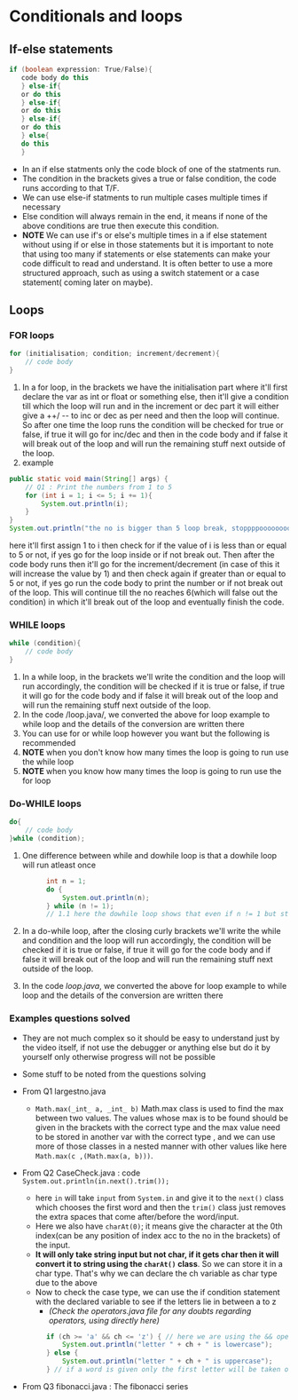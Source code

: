 # Conditionals and loops

## If-else statements

``` java
if (boolean expression: True/False){
   code body do this
   } else-if{
   or do this
   } else-if{
   or do this
   } else-if{
   or do this
   } else{
   do this
   }
```

- In an if else statments only the code block of one of the statments run.
- The condition in the brackets gives a true or false condition, the code runs according to that T/F.
- We can use else-if statments to run multiple cases multiple times if necessary
- Else condition will always remain in the end, it means if none of the above conditions are true then execute this condition.
- **NOTE** We can use if's or else's multiple times in a if else statement without using if or else in those statements but it is important to note that using too many if statements or else statements can make your code difficult to read and understand. It is often better to use a more structured approach, such as using a switch statement or a case statement( coming later on maybe).

## Loops

### **FOR** loops

``` java
for (initialisation; condition; increment/decrement){
    // code body
}
```

1. In a for loop, in the brackets we have the initialisation part where it'll first declare the var as int or float or something else, then it'll give a condition till which the loop will run and in the increment or dec part it will either give a ++/ -- to inc or dec as per need and then the loop will continue. So after one time the loop runs the condition will be checked for true or false, if true it will go for inc/dec and then in the code body and if false it will break out of the loop and will run the remaining stuff next outside of the loop.
2. example

``` java
public static void main(String[] args) {
    // Q1 : Print the numbers from 1 to 5
    for (int i = 1; i <= 5; i += 1){
        System.out.println(i);
    }
}
System.out.println("the no is bigger than 5 loop break, stoppppooooooooo");
```

   here it'll first assign 1 to i then check for if the value of i is less than or equal to 5 or not, if yes go for the loop inside or if not break out. Then after the code body runs then it'll go for the increment/decrement (in case of this it will increase the value by 1) and then check again if greater than or equal to 5 or not, if yes go run the code body to print the number or if not break out of the loop. This will continue till the no reaches 6(which will false out the condition) in which it'll break out of the loop and eventually finish the code.

### **WHILE** loops

``` java
while (condition){
    // code body
}
```

1. In a while loop, in the brackets we'll write the condition and the loop will run accordingly, the condition will be checked if it is true or false, if true it will go for the code body and if false it will break out of the loop and will run the remaining stuff next outside of the loop.
2. In the code /loop.java/, we converted the above for loop example to while loop and the details of the conversion are written there
3. You can use for or while loop however you want but the following is recommended
4. **NOTE** when you don't know how many times the loop is going to run use the while loop
5. **NOTE** when you know how many times the loop is going to run use the for loop

### **Do-WHILE** loops

``` java
do{
    // code body
}while (condition);
```

1. One difference between while and dowhile loop is that a dowhile loop will run atleast once

   ``` java
         int n = 1;
         do {
             System.out.println(n);
         } while (n != 1);
         // 1.1 here the dowhile loop shows that even if n != 1 but still the loop runs one time because first it executes the body then it goes for the change condition which proves the above statement
   ```

2. In a do-while loop, after the closing curly brackets we'll write the while and condition and the loop will run accordingly, the condition will be checked if it is true or false, if true it will go for the code body and if false it will break out of the loop and will run the remaining stuff next outside of the loop.
3. In the code _loop.java_, we converted the above for loop example to while loop and the details of the conversion are written there

### Examples questions solved

- They are not much complex so it should be easy to understand just by the video itself, if not use the debugger or anything else but do it by yourself only otherwise progress will not be possible
- Some stuff to be noted from the questions solving

- From Q1 largestno.java
  - `Math.max(_int_ a, _int_ b)` Math.max class is used to find the max between two values. The values whose max is to be found should be given in the brackets with the correct type and the max value need to be stored in another var with the correct type , and we can use more of those classes in a nested manner with other values like here `Math.max(c ,(Math.max(a, b)))`.

- From Q2 CaseCheck.java : code `System.out.println(in.next().trim());`  
  - here `in` will take `input` from `System.in` and give it to the `next()` class which chooses the first word and then the `trim()` class just removes the extra spaces that come after/before the word/input. 
  - Here we also have `charAt(0)`; it means give the character at the 0th index(can be any position of index acc to the no in the brackets) of the input.
  - **It will only take string input but not char, if it gets char then it will convert it to string using the `charAt()` class**. So we can store it in a char type. That's why we can declare the ch variable as char type due to the above
  - Now to check the case type, we can use the if condition statement with the declared variable to see if the letters lie in between a to z
    - _(Check the operators.java file for any doubts regarding operators, using directly here)_
  ``` java
		if (ch >= 'a' && ch <= 'z') { // here we are using the && operator to show if both the conditions are true or not. This condition is valid only if both the conditions before and after the && is true
			System.out.println("letter " + ch + " is lowercase");
		} else {
			System.out.println("letter " + ch + " is uppercase");
		} // if a word is given only the first letter will be taken or else just add a letter to find uppercase or lowercase.
  ```
- From Q3 fibonacci.java : The fibonacci series
